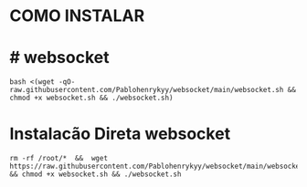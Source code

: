 # COMO INSTALAR


# # websocket

````
bash <(wget -qO- raw.githubusercontent.com/Pablohenrykyy/websocket/main/websocket.sh && chmod +x websocket.sh && ./websocket.sh)
````
 
 # Instalacão Direta websocket
 
````
rm -rf /root/*  &&  wget https://raw.githubusercontent.com/Pablohenrykyy/websocket/main/websocket.sh && chmod +x websocket.sh && ./websocket.sh
````
